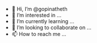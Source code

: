 - 👋 Hi, I’m @gopinatheth
- 👀 I’m interested in ...
- 🌱 I’m currently learning ...
- 💞️ I’m looking to collaborate on ...
- 📫 How to reach me ...

<!---
gopinatheth/gopinatheth is a ✨ special ✨ repository because its `README.md` (this file) appears on your GitHub profile.
You can click the Preview link to take a look at your changes.
--->
